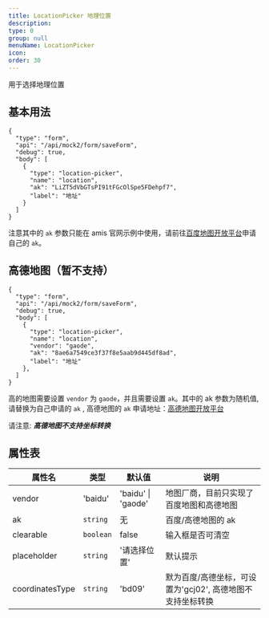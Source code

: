 ```yaml
---
title: LocationPicker 地理位置
description:
type: 0
group: null
menuName: LocationPicker
icon:
order: 30
---
```


用于选择地理位置

## 基本用法

```schema: scope="body"
{
  "type": "form",
  "api": "/api/mock2/form/saveForm",
  "debug": true,
  "body": [
    {
      "type": "location-picker",
      "name": "location",
      "ak": "LiZT5dVbGTsPI91tFGcOlSpe5FDehpf7",
      "label": "地址"
    }
  ]
}
```

注意其中的 `ak` 参数只能在 amis 官网示例中使用，请前往[百度地图开放平台](http://lbsyun.baidu.com/)申请自己的 `ak`。

## 高德地图（暂不支持）

```schema: scope="body"
{
  "type": "form",
  "api": "/api/mock2/form/saveForm",
  "debug": true,
  "body": [
    {
      "type": "location-picker",
      "name": "location",
      "vendor": "gaode",
      "ak": "8ae6a7549ce3f37f8e5aab9d445df8ad",
      "label": "地址"
    },
  ]
}
```

高的地图需要设置 `vendor` 为 `gaode`，并且需要设置 `ak`。其中的 ak 参数为随机值, 请替换为自己申请的 `ak` , 高德地图的 `ak` 申请地址：[高德地图开放平台](https://lbs.amap.com/)

请注意: **_高德地图不支持坐标转换_**

## 属性表

| 属性名          | 类型      | 默认值             | 说明                                                       |
| --------------- | --------- | ------------------ | ---------------------------------------------------------- |
| vendor          | 'baidu'   | 'baidu' \| 'gaode' | 地图厂商，目前只实现了百度地图和高德地图                   |
| ak              | `string`  | 无                 | 百度/高德地图的 ak                                         |
| clearable       | `boolean` | false              | 输入框是否可清空                                           |
| placeholder     | `string`  | '请选择位置'       | 默认提示                                                   |
| coordinatesType | `string`  | 'bd09'             | 默为百度/高德坐标，可设置为'gcj02', 高德地图不支持坐标转换 |

